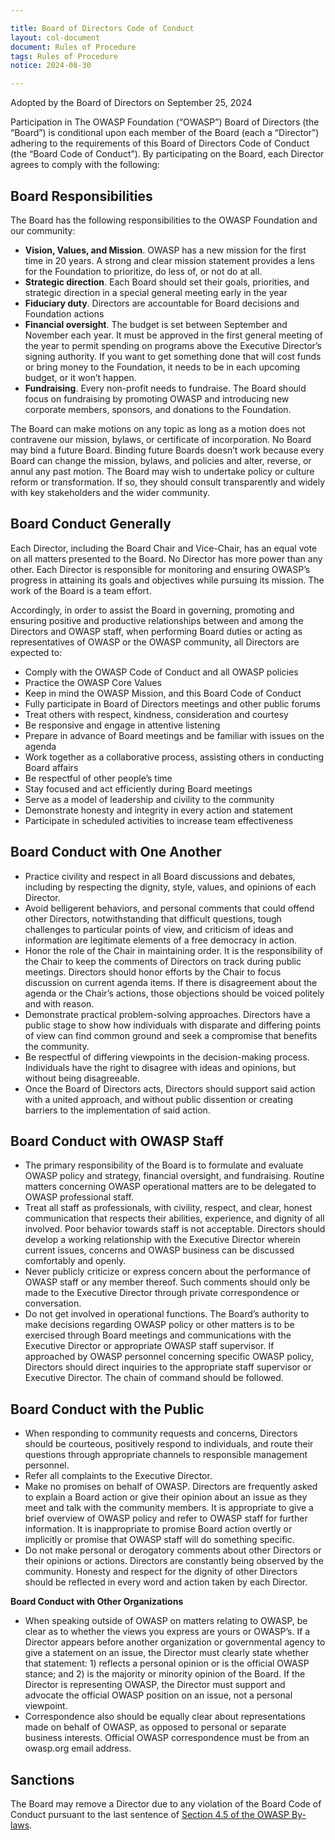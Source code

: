 ```yaml
---

title: Board of Directors Code of Conduct
layout: col-document
document: Rules of Procedure
tags: Rules of Procedure
notice: 2024-08-30

---
```


Adopted by the Board of Directors on September 25, 2024

Participation in The OWASP Foundation (“OWASP”) Board of Directors (the “Board”) is conditional upon each member of the Board (each a “Director”) adhering to the requirements of this Board of Directors Code of Conduct (the “Board Code of Conduct”). By participating on the Board, each Director agrees to comply with the following:

## Board Responsibilities

The Board has the following responsibilities to the OWASP Foundation and our community:

- **Vision, Values, and Mission**. OWASP has a new mission for the first time in 20 years. A strong and clear mission statement provides a lens for the Foundation to prioritize, do less of, or not do at all.
- **Strategic direction**. Each Board should set their goals, priorities, and strategic direction in a special general meeting early in the year
- **Fiduciary duty**. Directors are accountable for Board decisions and Foundation actions
- **Financial oversight**. The budget is set between September and November each year. It must be approved in the first general meeting of the year to permit spending on programs above the Executive Director’s signing authority. If you want to get something done that will cost funds or bring money to the Foundation, it needs to be in each upcoming budget, or it won’t happen.
- **Fundraising**. Every non-profit needs to fundraise. The Board should focus on fundraising by promoting OWASP and introducing new corporate members, sponsors, and donations to the Foundation.

The Board can make motions on any topic as long as a motion does not contravene our mission, bylaws, or certificate of incorporation. No Board may bind a future Board. Binding future Boards doesn’t work because every Board can change the mission, bylaws, and policies and alter, reverse, or annul any past motion. The Board may wish to undertake policy or culture reform or transformation. If so, they should consult transparently and widely with key stakeholders and the wider community.

## Board Conduct Generally

Each Director, including the Board Chair and Vice-Chair, has an equal vote on all matters presented to the Board. No Director has more power than any other. Each Director is responsible for monitoring and ensuring OWASP’s progress in attaining its goals and objectives while pursuing its mission. The work of the Board is a team effort.

Accordingly, in order to assist the Board in governing, promoting and ensuring positive and productive relationships between and among the Directors and OWASP staff, when performing Board duties or acting as representatives of OWASP or the OWASP community, all Directors are expected to:

- Comply with the OWASP Code of Conduct and all OWASP policies
- Practice the OWASP Core Values
- Keep in mind the OWASP Mission, and this Board Code of Conduct
- Fully participate in Board of Directors meetings and other public forums
- Treat others with respect, kindness, consideration and courtesy
- Be responsive and engage in attentive listening
- Prepare in advance of Board meetings and be familiar with issues on the agenda
- Work together as a collaborative process, assisting others in conducting Board affairs
- Be respectful of other people’s time
- Stay focused and act efficiently during Board meetings
- Serve as a model of leadership and civility to the community
- Demonstrate honesty and integrity in every action and statement
- Participate in scheduled activities to increase team effectiveness

## Board Conduct with One Another

- Practice civility and respect in all Board discussions and debates, including by respecting the dignity, style, values, and opinions of each Director.
- Avoid belligerent behaviors, and personal comments that could offend other Directors, notwithstanding that difficult questions, tough challenges to particular points of view, and criticism of ideas and information are legitimate elements of a free democracy in action.
- Honor the role of the Chair in maintaining order. It is the responsibility of the Chair to keep the comments of Directors on track during public meetings. Directors should honor efforts by the Chair to focus discussion on current agenda items. If there is disagreement about the agenda or the Chair’s actions, those objections should be voiced politely and with reason.
- Demonstrate practical problem-solving approaches. Directors have a public stage to show how individuals with disparate and differing points of view can find common ground and seek a compromise that benefits the community.
- Be respectful of differing viewpoints in the decision-making process. Individuals have the right to disagree with ideas and opinions, but without being disagreeable.
- Once the Board of Directors acts, Directors should support said action with a united approach, and without public dissention or creating barriers to the implementation of said action.

## Board Conduct with OWASP Staff

- The primary responsibility of the Board is to formulate and evaluate OWASP policy and strategy, financial oversight, and fundraising. Routine matters concerning OWASP operational matters are to be delegated to OWASP professional staff.
- Treat all staff as professionals, with civility, respect, and clear, honest communication that respects their abilities, experience, and dignity of all involved. Poor behavior towards staff is not acceptable. Directors should develop a working relationship with the Executive Director wherein current issues, concerns and OWASP business can be discussed comfortably and openly.
- Never publicly criticize or express concern about the performance of OWASP staff or any member thereof. Such comments should only be made to the Executive Director through private correspondence or conversation.
- Do not get involved in operational functions. The Board’s authority to make decisions regarding OWASP policy or other matters is to be exercised through Board meetings and communications with the Executive Director or appropriate OWASP staff supervisor. If approached by OWASP personnel concerning specific OWASP policy, Directors should direct inquiries to the appropriate staff supervisor or Executive Director. The chain of command should be followed.

## Board Conduct with the Public

- When responding to community requests and concerns, Directors should be courteous, positively respond to individuals, and route their questions through appropriate channels to responsible management personnel.
- Refer all complaints to the Executive Director.
- Make no promises on behalf of OWASP. Directors are frequently asked to explain a Board action or give their opinion about an issue as they meet and talk with the community members. It is appropriate to give a brief overview of OWASP policy and refer to OWASP staff for further information. It is inappropriate to promise Board action overtly or implicitly or promise that OWASP staff will do something specific.
- Do not make personal or derogatory comments about other Directors or their opinions or actions. Directors are constantly being observed by the community. Honesty and respect for the dignity of other Directors should be reflected in every word and action taken by each Director.

**Board Conduct with Other Organizations**

- When speaking outside of OWASP on matters relating to OWASP, be clear as to whether the views you express are yours or OWASP’s. If a Director appears before another organization or governmental agency to give a statement on an issue, the Director must clearly state whether that statement: 1) reflects a personal opinion or is the official OWASP stance; and 2) is the majority or minority opinion of the Board. If the Director is representing OWASP, the Director must support and advocate the official OWASP position on an issue, not a personal viewpoint.
- Correspondence also should be equally clear about representations made on behalf of OWASP, as opposed to personal or separate business interests. Official OWASP correspondence must be from an owasp.org email address.

## Sanctions

The Board may remove a Director due to any violation of the Board Code of Conduct pursuant to the last sentence of [Section 4.5 of the OWASP By-laws](https://owasp.org/www-policy/legal/bylaws#section-45-resignation-and-removal).
